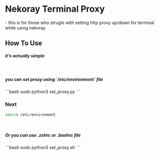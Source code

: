 <h1>Nekoray Terminal Proxy</h1>
<p>- this is for those who strugle with setting http proxy up/down for terminal while using nekoray.</p> 

<h2>How To Use</h2>
<h5>it's actually simple</h5>
<br/>
<h5>you can set proxy using `/etc/environment` file</h5>
```bash
sudo python3 set_proxy.py
```
<h3>Next</h3>

```bash
source /etc/environment
```
<br/>
<h5>Or you can use .zshrc or .bashrc file</h5>
```bash
sudo python3 set_proxy.sh
```

